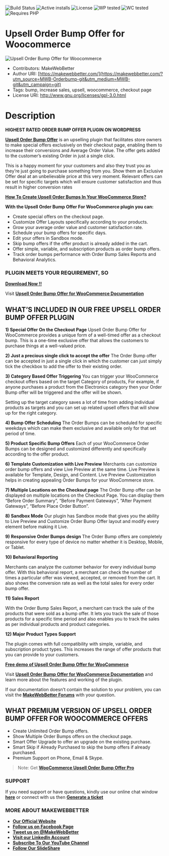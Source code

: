 ![Build Status](https://img.shields.io/travis/twbs/bootstrap/master.svg) ![Active installs](https://img.shields.io/badge/Active-3000%2B-brightgreen) ![License](https://img.shields.io/badge/License-GPLv3%20or%20later-yellowgreen) ![WP tested](https://img.shields.io/badge/WP%20tested-5.6-brightgreen) ![WC tested](https://img.shields.io/badge/WC%20tested-4.8-brightgreen) ![Requires PHP](https://img.shields.io/badge/Requires%20PHP-5.6-blue)
# Upsell Order Bump Offer for Woocommerce
![Upsell Order Bump Offer for Woocommerce](	https://ps.w.org/upsell-order-bump-offer-for-woocommerce/assets/banner-772x250.jpg)
* Contributors: MakeWebBetter
* Author URI: [https://makewebbetter.com/](https://makewebbetter.com/?utm_source=MWB-Orderbump-git&utm_medium=MWB-git&utm_campaign=git)
* Tags: bump, increase sales, upsell, woocommerce, checkout page 
* License URI: http://www.gnu.org/licenses/gpl-3.0.html


# Description

**HIGHEST RATED ORDER BUMP OFFER PLUGIN ON WORDPRESS**

[**Upsell Order Bump Offer**](https://wordpress.org/plugins/upsell-order-bump-offer-for-woocommerce/) is an upselling plugin that facilitates store owners to make special offers exclusively on their checkout page, enabling them to increase their conversions and Average Order Value. The offer gets added to the customer’s existing Order in just a single click.

This is a happy moment for your customers and also they trust you as they’re just going to purchase something from you. Show them an Exclusive Offer deal at an unbelievable price at this very moment. Relevant offers can be set for specific targets which will ensure customer satisfaction and thus result in higher conversion rates

[**How To Create Upsell Order Bumps In Your WooCommerce Store?**](https://www.youtube.com/watch?v=p9KIQyXauY4)

**With the Upsell Order Bump Offer For WooCommerce plugin you can:**

* Create special offers on the checkout page.
* Customize Offer Layouts specifically according to your products.
* Grow your average order value and customer satisfaction rate.
* Schedule your bump offers for specific days.
* Edit your offers in Sandbox mode.
* Skip bump offers if the offer product is already added in the cart.
* Offer simple, variable, and subscription products as order bump offers.
* Track order bumps performance with Order Bump Sales Reports and Behavioral Analytics.

### PLUGIN MEETS YOUR REQUIREMENT, SO 
[**Download Now !!**](https://downloads.wordpress.org/plugin/upsell-order-bump-offer-for-woocommerce.zip) 

Visit [**Upsell Order Bump Offer for WooCommerce Documentation**](https://docs.makewebbetter.com/woocommerce-upsell-order-bump-offer/?utm_source=MWB-Orderbump-git&utm_medium=MWB-git&utm_campaign=git) 


## WHAT’S INCLUDED IN OUR FREE UPSELL ORDER BUMP OFFER PLUGIN

**1)  Special Offer On the Checkout Page**
Upsell Order Bump Offer for WooCommerce provides a unique form of a well-timed offer as a checkout bump. This is a one-time exclusive offer that allows the customers to purchase things at a well-valued price.

**2) Just a precious single click to accept the offer**
The Order Bump offer can be accepted in just a single click in which the customer can just simply tick the checkbox to add the offer to their existing order.

**3) Category Based Offer Triggering**
You can trigger your WooCommerce checkout offers based on the target Category of products, For example, if anyone purchases a product from the Electronics category then your Order Bump offer will be triggered and the offer will be shown.

Setting up the target category saves a lot of time from adding individual products as targets and you can set up related upsell offers that will show up for the right category.

**4) Bump Offer Scheduling**
The Order Bumps can be scheduled for specific weekdays which can make them exclusive and available only for that set period of time.

**5) Product Specific Bump Offers**
Each of your WooCommerce Order Bumps can be designed and customized differently and specifically according to the offer product.

**6) Template Customization with Live Preview**
Merchants can customize order bump offers and view Live Preview at the same time. Live Preview is available for Template, Design, and Content. Live Preview Customization helps in creating appealing Order Bumps for your WooCommerce store.

**7) Multiple Locations on the Checkout page**
The Order Bump offer can be displayed on multiple locations on the Checkout Page. You can display them “Before Order Summary”, “Before Payment Gateways”, “After Payment Gateways”, “Before Place Order Button”.

**8) Sandbox Mode**
Our plugin has Sandbox mode that gives you the ability to Live Preview and Customize Order Bump Offer layout and modify every element before making it Live.

**9) Responsive Order Bumps design**
The Order Bump offers are completely responsive for every type of device no matter whether it is Desktop, Mobile, or Tablet.

**10) Behavioral Reporting**

Merchants can analyze the customer behavior for every individual bump offer. With this behavioral report, a merchant can check the number of times a particular offer was viewed, accepted, or removed from the cart. It also shows the conversion rate as well as the total sales for every order bump offer.

**11) Sales Report**

With the Order Bump Sales Report, a merchant can track the sale of the products that were sold as a bump offer. It lets you track the sale of those products for a specific time period and also enables you to track the sales as per individual products and product categories.

**12) Major Product Types Support**

The plugin comes with full compatibility with simple, variable, and subscription product types. This increases the range of offer products that you can provide to your customers.

[**Free demo of Upsell Order Bump Offer for WooCommerce**](https://demo.makewebbetter.com/woocommerce-upsell-order-bump-offer/?utm_source=MWB-Orderbump-git&utm_medium=MWB-git&utm_campaign=git)

Visit [**Upsell Order Bump Offer for WooCommerce Documentation**](https://docs.makewebbetter.com/woocommerce-upsell-order-bump-offer/?utm_source=MWB-Orderbump-git&utm_medium=MWB-git&utm_campaign=git) and learn more about the features and working of the plugin.

If our documentation doesn’t contain the solution to your problem, you can visit the [**MakeWebBetter Forums**](https://forums.makewebbetter.com/?utm_source=MWB-Orderbump-git&utm_medium=MWB-git&utm_campaign=git) with your question.

## WHAT PREMIUM VERSION OF UPSELL ORDER BUMP OFFER FOR WOOCOMMERCE OFFERS


* Create Unlimited Order Bump offers.
* Show Multiple Order Bumps offers on the checkout page.
* Smart Offer Upgrade to offer an upgrade on the existing purchase.
* Smart Skip if Already Purchased to skip the bump offers if already purchased.
* Premium Support on Phone, Email & Skype.

> Note:  Get [**WooCommerce Upsell Order Bump Offer Pro**](https://makewebbetter.com/product/woocommerce-upsell-order-bump-offer-pro/?utm_source=MWB-Orderbump-git&utm_medium=MWB-git&utm_campaign=git)


### **SUPPORT**

If you need support or have questions, kindly use our online chat window [**here**](http://www.makewebbetter.com/?utm_source=MWB-Orderbump-git&utm_medium=MWB-git&utm_campaign=git) or connect with us then [**Generate a ticket**](https://makewebbetter.com/submit-query/?utm_source=MWB-Orderbump-git&utm_medium=MWB-git&utm_campaign=git)


### **MORE ABOUT MAKEWEBBETTER**

- [**Our Official Website**](https://makewebbetter.com/?utm_source=MWB-Orderbump-git&utm_medium=MWB-git&utm_campaign=git)
- [**Follow us on Facebook Page**](https://www.facebook.com/makewebbetter)
- [**Tweet us on @MakeWebBetter**](https://twitter.com/makewebbetter)
- [**Visit our LinkedIn Account**](https://www.linkedin.com/company/makewebbetter)
- [**Subscribe To Our YouTube Channel**](https://www.youtube.com/channel/UC7nYNf0JETOwW3GOD_EW2Ag)
- [**Follow Our SlideShare**](https://www.slideshare.net/MakeWebBetter)




